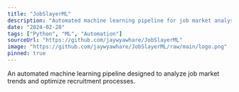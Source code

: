 ```yaml
---
title: "JobSlayerML"
description: "Automated machine learning pipeline for job market analysis"
date: "2024-02-28"
tags: ["Python", "ML", "Automation"]
sourceUrl: "https://github.com/jaywyawhare/JobSlayerML"
image: "https://github.com/jaywyawhare/JobSlayerML/raw/main/logo.png"
pinned: true
---
```


An automated machine learning pipeline designed to analyze job market trends and optimize recruitment processes.
